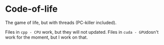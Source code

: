 # Code-of-life
The game of life, but with threads (PC-killer included).

Files in `cpp - CPU` work, but they will not updated.
Files in `cuda - GPU`dosn't work for the moment, but I work on that.

